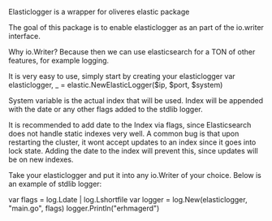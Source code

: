 Elasticlogger is a wrapper for oliveres elastic package

The goal of this package is to enable elasticlogger as an part of the io.writer interface.

Why io.Writer? Because then we can use elasticsearch for a TON of other features, for example logging.

It is very easy to use, simply start by creating your elasticlogger
var elasticlogger, _ = elastic.NewElasticLogger($ip, $port, $system)

System variable is the actual index that will be used. Index will be appended with the date or any other flags added
to the stdlib logger.

It is recommended to add date to the Index via flags, since Elasticsearch does not handle 
static indexes very well. A common bug is that upon restarting the cluster, it wont accept updates to an index since it goes into lock state. Adding the date to the index will prevent this, since updates will be on new indexes.

Take your elasticlogger and put it into any io.Writer of your choice. Below is an example of stdlib logger:

var flags = log.Ldate | log.Lshortfile
var logger = log.New(elasticlogger, "main.go", flags)
logger.Println("erhmagerd")
